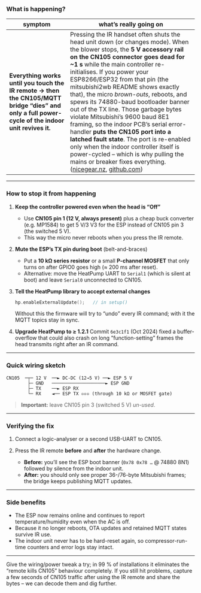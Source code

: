 ### What is happening?

| symptom                                                                                                                                           | what’s really going on                                                                                                                                                                                                                                                                                                                                                                                                                                                                                                                                                                                                                                                                                                                                        |
| ------------------------------------------------------------------------------------------------------------------------------------------------- | ------------------------------------------------------------------------------------------------------------------------------------------------------------------------------------------------------------------------------------------------------------------------------------------------------------------------------------------------------------------------------------------------------------------------------------------------------------------------------------------------------------------------------------------------------------------------------------------------------------------------------------------------------------------------------------------------------------------------------------------------------------- |
| **Everything works until you touch the IR remote → then the CN105/MQTT bridge “dies” and only a full power-cycle of the indoor unit revives it.** | Pressing the IR handset often shuts the head unit down (or changes mode).  When the blower stops, the **5 V accessory rail on the CN105 connector goes dead for \~1 s** while the main controller re-initialises.  If you power your ESP8266/ESP32 from that pin (the mitsubishi2wb README shows exactly that), the micro *brown-outs*, reboots, and spews its 74880-baud bootloader banner out of the TX line.  Those garbage bytes violate Mitsubishi’s 9600 baud 8E1 framing, so the indoor PCB’s serial error-handler **puts the CN105 port into a latched fault state**.  The port is re-enabled only when the indoor controller itself is power-cycled – which is why pulling the mains or breaker fixes everything.([nicegear.nz][1], [github.com][2]) |

---

### How to stop it from happening

1. **Keep the controller powered even when the head is “Off”**

   * Use **CN105 pin 1 (12 V, always present)** plus a cheap buck converter (e.g. MP1584) to get 5 V/3 V3 for the ESP instead of CN105 pin 3 (the switched 5 V).
   * This way the micro never reboots when you press the IR remote.

2. **Mute the ESP’s TX pin during boot** (belt-and-braces)

   * Put a **10 kΩ series resistor** or a small **P-channel MOSFET** that only turns on after GPIO0 goes high (≈ 200 ms after reset).
   * Alternative: move the HeatPump UART to `Serial1` (which is silent at boot) and leave `Serial0` unconnected to CN105.

3. **Tell the HeatPump library to accept external changes**

   ```cpp
   hp.enableExternalUpdate();   // in setup()
   ```

   Without this the firmware will try to “undo” every IR command; with it the MQTT topics stay in sync.

4. **Upgrade HeatPump to ≥ 1.2.1**
   Commit `6e3c1f1` (Oct 2024) fixed a buffer-overflow that could also crash on long “function-setting” frames the head transmits right after an IR command.

---

### Quick wiring sketch

```
CN105  ─┬─ 12 V  ──► DC-DC (12→5 V) ──► ESP 5 V
        ├─ GND   ────────────────────► ESP GND
        ├─ TX    ──► ESP RX
        └─ RX    ◄── ESP TX ▫▫▫ (through 10 kΩ or MOSFET gate)
```

> **Important:** leave CN105 pin 3 (switched 5 V) *un-used*.

---

### Verifying the fix

1. Connect a logic-analyser or a second USB-UART to CN105.
2. Press the IR remote **before** and **after** the hardware change.

   * **Before:** you’ll see the ESP boot banner (`0x78 0x78 …` @ 74880 8N1) followed by silence from the indoor unit.
   * **After:** you should only see proper 36-/76-byte Mitsubishi frames; the bridge keeps publishing MQTT updates.

---

### Side benefits

* The ESP now remains online and continues to report temperature/humidity even when the AC is off.
* Because it no longer reboots, OTA updates and retained MQTT states survive IR use.
* The indoor unit never has to be hard-reset again, so compressor-run-time counters and error logs stay intact.

---

Give the wiring/power tweak a try; in 99 % of installations it eliminates the “remote kills CN105” behaviour completely.  If you still hit problems, capture a few seconds of CN105 traffic after using the IR remote and share the bytes – we can decode them and dig further.

[1]: https://nicegear.nz/blog/hacking-a-mitsubishi-heat-pump-air-conditioner/?utm_source=chatgpt.com "Hacking a Mitsubishi Heat Pump / Air Conditioner - nicegear blog"
[2]: https://github.com/SwiCago/HeatPump?utm_source=chatgpt.com "SwiCago/HeatPump: Arduino library to control Mitsubishi Heat ..."
